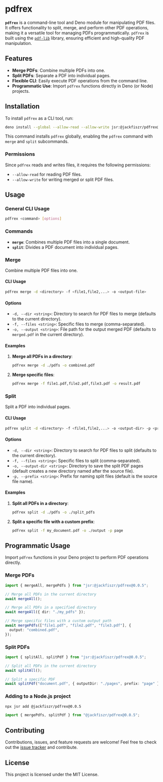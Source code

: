 # pdfrex

**`pdfrex`** is a command-line tool and Deno module for manipulating PDF files.
It offers functionality to split, merge, and perform other PDF operations,
making it a versatile tool for managing PDFs programmatically. `pdfrex` is built
using the [`pdf-lib`](https://github.com/Hopding/pdf-lib) library, ensuring
efficient and high-quality PDF manipulation.

## Features

- **Merge PDFs**: Combine multiple PDFs into one.
- **Split PDFs**: Separate a PDF into individual pages.
- **Flexible CLI**: Easily execute PDF operations from the command line.
- **Programmatic Use**: Import `pdfrex` functions directly in Deno (or Node)
  projects.

## Installation

To install `pdfrex` as a CLI tool, run:

```bash
deno install --global --allow-read --allow-write jsr:@jackfiszr/pdfrex@0.0.5
```

This command installs `pdfrex` globally, enabling the `pdfrex` command with
`merge` and `split` subcommands.

### Permissions

Since `pdfrex` reads and writes files, it requires the following permissions:

- `--allow-read` for reading PDF files.
- `--allow-write` for writing merged or split PDF files.

## Usage

### General CLI Usage

```bash
pdfrex <command> [options]
```

### Commands

- **`merge`**: Combines multiple PDF files into a single document.
- **`split`**: Divides a PDF document into individual pages.

### Merge

Combine multiple PDF files into one.

#### CLI Usage

```bash
pdfrex merge -d <directory> -f <file1,file2,...> -o <output-file>
```

#### Options

- `-d, --dir <string>`: Directory to search for PDF files to merge (defaults to
  the current directory).
- `-f, --files <string>`: Specific files to merge (comma-separated).
- `-o, --output <string>`: File path for the output merged PDF (defaults to
  `merged.pdf` in the current directory).

#### Examples

1. **Merge all PDFs in a directory**:

   ```bash
   pdfrex merge -d ./pdfs -o combined.pdf
   ```

2. **Merge specific files**:

   ```bash
   pdfrex merge -f file1.pdf,file2.pdf,file3.pdf -o result.pdf
   ```

### Split

Split a PDF into individual pages.

#### CLI Usage

```bash
pdfrex split -d <directory> -f <file1,file2,...> -o <output-dir> -p <prefix>
```

#### Options

- `-d, --dir <string>`: Directory to search for PDF files to split (defaults to
  the current directory).
- `-f, --files <string>`: Specific files to split (comma-separated).
- `-o, --output-dir <string>`: Directory to save the split PDF pages (default
  creates a new directory named after the source file).
- `-p, --prefix <string>`: Prefix for naming split files (default is the source
  file name).

#### Examples

1. **Split all PDFs in a directory**:

   ```bash
   pdfrex split -d ./pdfs -o ./split_pdfs
   ```

2. **Split a specific file with a custom prefix**:

   ```bash
   pdfrex split -f my_document.pdf -o ./output -p page
   ```

## Programmatic Usage

Import `pdfrex` functions in your Deno project to perform PDF operations
directly.

### Merge PDFs

```typescript
import { mergeAll, mergePdfs } from "jsr:@jackfiszr/pdfrex@0.0.5";

// Merge all PDFs in the current directory
await mergeAll();

// Merge all PDFs in a specified directory
await mergeAll({ dir: "./my_pdfs" });

// Merge specific files with a custom output path
await mergePdfs(["file1.pdf", "file2.pdf", "file3.pdf"], {
  output: "combined.pdf",
});
```

### Split PDFs

```typescript
import { splitAll, splitPdf } from "jsr:@jackfiszr/pdfrex@0.0.5";

// Split all PDFs in the current directory
await splitAll();

// Split a specific PDF
await splitPdf("document.pdf", { outputDir: "./pages", prefix: "page" });
```

### Adding to a Node.js project

```bash
npx jsr add @jackfiszr/pdfrex@0.0.5
```

```javascript
import { mergePdfs, splitPdf } from "@jackfiszr/pdfrex@0.0.5";
```

## Contributing

Contributions, issues, and feature requests are welcome! Feel free to check out
the [issue tracker](https://github.com/jackfiszr/pdfrex/issues) and contribute.

## License

This project is licensed under the MIT License.
